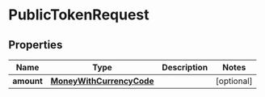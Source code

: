 
# PublicTokenRequest

## Properties
Name | Type | Description | Notes
------------ | ------------- | ------------- | -------------
**amount** | [**MoneyWithCurrencyCode**](MoneyWithCurrencyCode.md) |  |  [optional]



